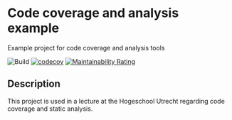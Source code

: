 # Code coverage and analysis example
Example project for code coverage and analysis tools

![Build](https://github.com/arothuis-hu/cc-example/workflows/Build/badge.svg)
[![codecov](https://codecov.io/gh/arothuis-hu/cc-example/branch/master/graph/badge.svg)](https://codecov.io/gh/arothuis-hu/cc-example)
[![Maintainability Rating](https://sonarcloud.io/api/project_badges/measure?project=arothuis-hu_cc-example&metric=sqale_rating)](https://sonarcloud.io/dashboard?id=arothuis-hu_cc-example)

## Description
This project is used in a lecture at the Hogeschool Utrecht
regarding code coverage and static analysis.